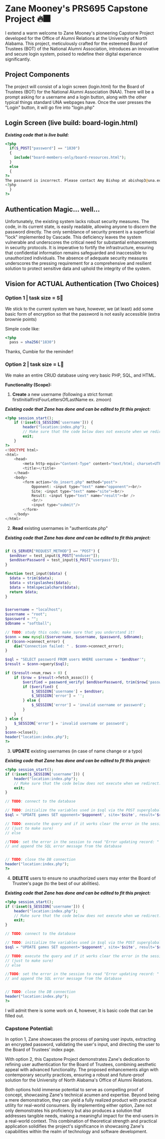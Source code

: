 # Zane Mooney's PRS695 Capstone Project 🔥🎆

I extend a warm welcome to Zane Mooney's pioneering Capstone Project developed for the Office of Alumni Relations at the University of North Alabama. This project, meticulously crafted for the esteemed Board of Trustees (BOT) of the National Alumni Association, introduces an innovative and secure login system, poised to redefine their digital experience significantly.

## Project Components

The project will consist of a login screen (login.html) for the Board of Trustees (BOT) for the National Alumni Association (NAA). There will be a prompt asking for a username and a login button, along with the other typical things standard UNA webpages have. Once the user presses the "Login" button, it will go fire into "login.php" 

## Login Screen (live build: board-login.html)

_**Existing code that is live build:**_
```php
<?php
  if($_POST["password"] == "1830")
  {
    include("board-members-only/board-resources.html");
  }
  else
  {
?>
The password is incorrect. Please contact Amy Bishop at abishop3@una.edu for help.
<?php
  }
?>
```

## Authentication Magic... well...

<p>Unfortunately, the existing system lacks robust security measures. The code, in its current state, is easily readable, allowing anyone to discern the password directly. The only semblance of security present is a superficial "lock" implemented by Cascade. This deficiency leaves the system vulnerable and underscores the critical need for substantial enhancements in security protocols. It is imperative to fortify the infrastructure, ensuring that confidential information remains safeguarded and inaccessible to unauthorized individuals. The absence of adequate security measures underscores the pressing requirement for a comprehensive and resilient solution to protect sensitive data and uphold the integrity of the system.</p>



## Vision for ACTUAL Authentication (Two Choices)

<h3>Option 1 | task size = S👚</h3>

<p>We stick to the current system we have, however, we (at least) add some basic form of encryption so that the password is not easily accessible (extra brownie points)</p>

Simple code like:
```php
<?php
  pass = sha256("1830")
```
Thanks, Cumbie for the reminder!

<h3>Option 2 | task size = L👕</h3>

<p>We make an entire CRUD database using very basic PHP, SQL, and HTML.
  
**Functionality (Scope):**
  
1. **Create** a new username (following a strict format: firstInitialfirstFourLettersOfLastName ex. zmoon)

_**Existing code that Zane has done and can be edited to fit this project:**_
```php
<?php session_start();
    if (!isset($_SESSION['username'])) {
        header("location:index.php");
        // Make sure that the code below does not execute when we redirect.
        exit;
    }
?>
<!DOCTYPE html>
<html>
    <head>
        <meta http-equiv="Content-Type" content="text/html; charset=UTF-8">
        <title></title>
    </head>
    <body>
        <form action="do_insert.php" method="post">
            Opponent: <input type="text" name="opponent"><br/>
            Site: <input type="text" name="site"><br/>
            Result: <input type="text" name="result"><br />
            <br/>
            <input type="submit"/>
        </form>
    </body>
</html>
```

2. **Read** existing usernames in "authenticate.php"

_**Existing code that Zane has done and can be edited to fit this project:**_
```php

if ($_SERVER["REQUEST_METHOD"] == "POST") {
  $endUser = test_input($_POST["enduser"]);
  $endUserPassword = test_input($_POST["userpass"]);
}

function test_input($data) {
  $data = trim($data);
  $data = stripslashes($data);
  $data = htmlspecialchars($data);
  return $data;
}


$servername = "localhost";
$username = "root";
$password = "";
$dbname = "softball";

// TODO: study this code; make sure that you understand it!
$conn = new mysqli($servername, $username, $password, $dbname);
if ($conn->connect_error) {
    die("Connection failed: " . $conn->connect_error);
}

$sql = "SELECT password FROM users WHERE username = '$endUser'";
$result = $conn->query($sql);

if ($result->num_rows > 0) {
    if ($row = $result->fetch_assoc()) {
        $verified = password_verify( $endUserPassword, trim($row['password']));
        if ($verified) {
            $_SESSION['username'] = $endUser;
            $_SESSION['error'] = '';
        } else {
            $_SESSION['error'] = 'invalid username or password';
        }
    }
} else {
    $_SESSION['error'] = 'invalid username or password';
}
$conn->close();
header("location:index.php");
?>

```
  
3. **UPDATE** existing usernames (in case of name change or a typo)


_**Existing code that Zane has done and can be edited to fit this project:**_

```php
<?php session_start();
if (!isset($_SESSION['username'])) {
    header("location:index.php");
    // Make sure that the code below does not execute when we redirect.
    exit;
}

// TODO: connect to the database

// TODO: initialize the variables used in $sql via the POST superglobal
$sql = "UPDATE games SET opponent='$opponent', site='$site', result='$result' WHERE id=" . $id;

// TODO: execute the query and if it works clear the error in the session
// (just to make sure)
// else

//TODO: set the error in the session to read "Error updating record: "
// and append the SQL error message from the database


// TODO: close the DB connection
header("location:index.php");
?>
```

4. **DELETE** users to ensure no unauthorized users may enter the Board of Trustee's page (to the best of our abilities).

_**Existing code that Zane has done and can be edited to fit this project:**_
```php
<?php session_start();
if (!isset($_SESSION['username'])) {
    header("location:index.php");
    // Make sure that the code below does not execute when we redirect.
    exit;
}

// TODO: connect to the database

// TODO: initialize the variables used in $sql via the POST superglobal
$sql = "UPDATE games SET opponent='$opponent', site='$site', result='$result' WHERE id=" . $id;

// TODO: execute the query and if it works clear the error in the session
// (just to make sure)
// else

//TODO: set the error in the session to read "Error updating record: "
// and append the SQL error message from the database


// TODO: close the DB connection
header("location:index.php");
?>
```
I will admit there is some work on 4, however, it is basic code that can be filled out.</p>

### Capstone Potential:

<p>In option 1, Zane showcases the process of parsing user inputs, extracting an encrypted password, validating the user's input, and directing the user to the Board of Trustees' index page.

With option 2, this Capstone Project demonstrates Zane's dedication to refining user authentication for the Board of Trustees, combining aesthetic appeal with advanced functionality. The proposed enhancements align with contemporary security practices, ensuring a robust and future-proof solution for the University of North Alabama's Office of Alumni Relations.

Both options hold immense potential to serve as compelling proof of concept, showcasing Zane's technical acumen and expertise. Beyond being a mere demonstration, they can yield a fully realized product with practical utility for real-world consumers. By implementing either option, Zane not only demonstrates his proficiency but also produces a solution that addresses tangible needs, making a meaningful impact for the end-users in a real-world context. This combination of theoretical strength and practical application solidifies the project's significance in showcasing Zane's capabilities within the realm of technology and software development.
</p>

